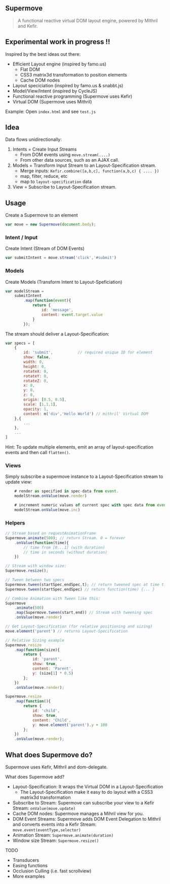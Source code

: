 Supermove
---------
> A functional reactive virtual DOM layout engine, powered by Mithril and Kefir.

## Experimental work in progress !!

Inspired by the best ideas out there:

* Efficient Layout engine (inspired by famo.us)
	* Flat DOM
	* CSS3 matrix3d transformation to position elements
	* Cache DOM nodes
* Layout speciciation (inspired by famo.us & snabbt.js)
* Model/View/Intent (inspired by CycleJS)
* Functional reactive programming (Supermove uses Kefir)
* Virtual DOM (Supermove uses Mithril)

Example: Open `index.html` and see `test.js`

## Idea

Data flows unidirectionally: 

1. Intents = Create Input Streams
	* From DOM events using `move.stream(....)` 
	* From other data sources, such as an AJAX call.
2. Models = Transform Input Stream to an Layout-Specification stream.
	* Merge inputs: `Kefir.combine([a,b,c], function(a,b,c) { .... })`
	* map, filter, reduce, etc
	* map to `layout-specification` data
3. View = Subscribe to Layout-Specification stream.

## Usage

Create a Supermove to an element
```javascript
var move = new Supermove(document.body);
```


### Intent / Input
Create Intent (Stream of DOM Events)
```javascript
var submitIntent = move.stream('click','#submit')
```

### Models

Create Models (Transform Intent to Layout-Speficiation)
```javascript
var modelStream = 
	submitIntent
		.map(function(event){
			return {
				id: 'message',
				content: event.target.value
			}
		});
```

The stream should deliver a Layout-Specification:
```javascript
var specs = [
	{
		id: 'submit',			// required unique ID for element
		show: false,	
		width: 0,		
		height: 0,
		rotateX: 0,
		rotateY: 0,
		rotateZ: 0,
		x: 0,
		y: 0,
		z: 0,
		origin: [0.5, 0.5],
		scale: [1,1,1],
		opacity: 1,
		content: m('div','Hello World')	// mithril' Virtual DOM
	},{
		...
	},
	...
]
```

Hint: To update multiple elements, emit an array of layout-specification events and then call `flatten()`.

### Views

Simply subscribe a supermove instance to a Layout-Specification stream to update view:
```javascript
	# render as specified in spec-data from event.
	modelStream.onValue(move.render)

	# increment numeric values of current spec with spec data from event.
	modelStream.onValue(move.inc)
```

### Helpers

```javascript
// Stream based on requestAnimationFrame
Supermove.animate(500); // return Stream. 0 = forever
	.onValue(function(time){
		// time from [0...1] (with duration)
		// time in seconds (without duration)
	})

// Stream with window size:
Supermove.resize();

// Tween between two specs
Supermove.tween(startSpec,endSpec,t); // return tweened spec at time t.
Supermove.tween(startSpec,endSpec) // return function(time) {... }

// Combine Animation with Tween like this:
Supermove
	.animate(500)
	.map(Supermove.tween(start,end)) // Stream with tweening spec
	.onValue(move.render)

// Get Layout-Specification (for relative positioning and sizing)
move.element('parent') // returns Layout-Specification

// Relative Sizing example
Supermove.resize
	.map(function(size){
		return {
			id: 'parent',
			show: true,
			content: 'Parent',
			y: (size[1] * 0.5)
		};
	})
	.onValue(move.render);

Supermove.resize
	.map(function(){
		return {
			id: 'child',
			show: true,
			content: 'Child',
			y: move.element('parent').y + 100
		};
	})
	.onValue(move.render);

```

## What does Supermove do?

Supermove uses Kefir, Mithril and dom-delegate.

What does Supermove add?

* Layout-Specification: It wraps the Virtual DOM in a Layout-Specification
	* The Layout-Specification make it easy to do layout with a CSS3 matrix3d transformation
* Subscribe to Stream: Supermove can subscribe your view to a Kefir Stream: `onValue(move.update)`
* Cache DOM nodes: Supermove manages a Mihril view for you.
* DOM Event Streams: Supermove adds DOM Event Delegation to Mithril and converts events into a Kefir Stream: `move.event(eventType,selector)`
* Animation Stream: `Supermove.animate(duration)`
* Window size Stream: `Supermove.resize()`

TODO

* Transducers
* Easing functions
* Occlusion Culling (i.e. fast scrollview)
* More examples